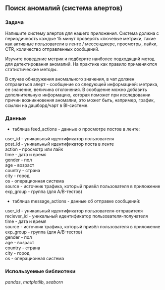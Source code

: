 ## Поиск аномалий (система алертов)

### Задача

Напишите систему алертов для нашего приложения. Система должна с периодичность каждые 15 минут проверять ключевые метрики, такие как активные пользователи в ленте / мессенджере, просмотры, лайки, CTR, количество отправленных сообщений. 

Изучите поведение метрик и подберите наиболее подходящий метод для детектирования аномалий. На практике как правило применяются статистические методы. 

В случае обнаружения аномального значения, в чат должен отправиться алерт - сообщение со следующей информацией: метрика, ее значение, величина отклонения.
В сообщение можно добавить дополнительную информацию, которая поможет при исследовании причин возникновения аномалии, это может быть, например,  график, ссылки на дашборд/чарт в BI-системе. 

### Данные

- таблица feed_actions - данные о просмотре постов в ленте:

user_id - уникальный идентификатор пользователя  
post_id - уникальный идентификатор поста в ленте  
action - просмотр или лайк  
time - дата и время  
gender - пол  
age - возраст  
country - страна  
city - город  
os - операционная система  
source - источник трафика, который привёл пользователя в приложение  
exp_group - группа (для A/B-тестов)  

- таблица message_actions - данные об отправке сообщений:

user_id - уникальный идентификатор пользователя-отправителя  
reciever_id - уникальный идентификатор пользователя-получателя  
time - дата и время  
source - источник трафика, который привёл пользователя в приложение  
exp_group - группа (для A/B-тестов)  
gender - пол  
age - возраст  
country - страна  
city - город  
os - операционная система  

### Используемые библиотеки

*pandas*, *matplotlib*, *seaborn*
